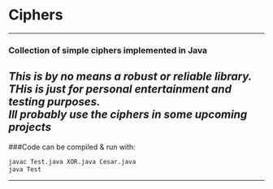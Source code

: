 # Ciphers

---
### Collection of simple ciphers implemented in Java

*__This is by no means a robust or reliable library. THis is just for personal entertainment and testing purposes.__*\
*Ill probably use the ciphers in some upcoming projects*
---

###Code can be compiled & run with:
```bash
javac Test.java XOR.java Cesar.java
java Test
```
---



